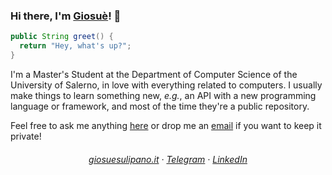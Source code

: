### Hi there, I'm [Giosuè](https://giosuesulipano.it)! 👋

```java
public String greet() {
  return "Hey, what's up?";
}
```

I'm a Master's Student at the Department of Computer Science of the University of Salerno, in love with everything related to computers. I usually make things to learn something new, _e.g._, an API with a new programming language or framework, and most of the time they're a public repository.

Feel free to ask me anything <a href="https://github.com/imgios/imgios/issues">here</a> or drop me an <a href="mailto:g.sulipano@outlook.it?subject=Hi, Giosuè!">email</a> if you want to keep it private!

<h6 align="center">
    <a href="https://giosuesulipano.it/" alt="Check out my website!" target="_blank">giosuesulipano.it</a> · 
    <a href="https://t.me/imgios" alt="Contact me on Telegram!" target="_blank">Telegram</a> · 
    <a href="https://www.linkedin.com/in/imgios/" alt="Giosuè Sulipano on LinkedIn!" target="_blank">LinkedIn</a>
</h6>
<!--
**imgios/imgios** is a ✨ _special_ ✨ repository because its `README.md` (this file) appears on your GitHub profile.

Here are some ideas to get you started:

- 🔭 I’m currently working on ...
- 🌱 I’m currently learning ...
- 👯 I’m looking to collaborate on ...
- 🤔 I’m looking for help with ...
- 💬 Ask me about ...
- 📫 How to reach me: ...
- 😄 Pronouns: ...
- ⚡ Fun fact: ...
-->
